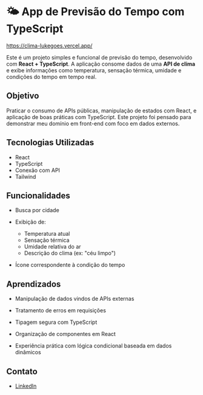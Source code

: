 # 🌤️ App de Previsão do Tempo com TypeScript
https://clima-lukegoes.vercel.app/

Este é um projeto simples e funcional de previsão do tempo, desenvolvido com **React + TypeScript**. A aplicação consome dados de uma **API de clima** e exibe informações como temperatura, sensação térmica, umidade e condições do tempo em tempo real.

## Objetivo

Praticar o consumo de APIs públicas, manipulação de estados com React, e aplicação de boas práticas com TypeScript. Este projeto foi pensado para demonstrar meu domínio em front-end com foco em dados externos.

## Tecnologias Utilizadas

- React
- TypeScript
- Conexão com API
- Tailwind

## Funcionalidades

- Busca por cidade

- Exibição de:

  - Temperatura atual
  - Sensação térmica
  - Umidade relativa do ar
  - Descrição do clima (ex: "céu limpo")

- Ícone correspondente à condição do tempo

## Aprendizados
- Manipulação de dados vindos de APIs externas

- Tratamento de erros em requisições

- Tipagem segura com TypeScript

- Organização de componentes em React

- Experiência prática com lógica condicional baseada em dados dinâmicos

## Contato
- [LinkedIn](https://www.linkedin.com/in/lukgoes/)
